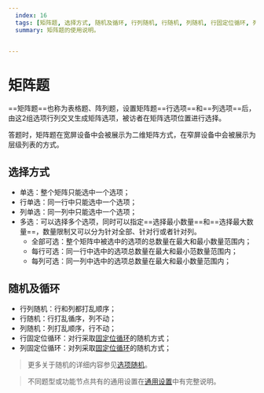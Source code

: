 ```yaml
---
  index: 16
  tags: [矩阵题, 选择方式, 随机及循环, 行列随机, 行随机, 列随机, 行固定位循环, 列固定位循环, 题型节点]
  summary: 矩阵题的使用说明。


---
```







# 矩阵题

==矩阵题==也称为表格题、阵列题，设置矩阵题==行选项==和==列选项==后，由这2组选项行列交叉生成矩阵选项，被访者在矩阵选项位置进行选择。

答题时，矩阵题在宽屏设备中会被展示为二维矩阵方式，在窄屏设备中会被展示为层级列表的方式。

## 选择方式

+ 单选：整个矩阵只能选中一个选项；
+ 行单选：同一行中只能选中一个选项；
+ 列单选：同一列中只能选中一个选项；
+ 多选：可以选择多个选项，同时可以指定==选择最小数量==和==选择最大数量==，数量限制又可以分为针对全部、针对行或者针对列。
    + 全部可选：整个矩阵中被选中的选项的总数量在最大和最小数量范围内；
    + 每行可选：同一行中选中的选项总数量在最大和最小范数量范围内；
    + 每列可选：同一列中选中的选项总数量在最大和最小数量范围内；

## 随机及循环

+ 行列随机：行和列都打乱顺序；
+ 行随机：行打乱循序，列不动；
+ 列随机：列打乱顺序，行不动；
+ 行固定位循环：对行采取[固定位循环](../../11nodeSettings/05questionGeneralSetting/05randomOption.md#固定位循环)的随机方式；
+ 列固定位循环：对列采取[固定位循环](../../11nodeSettings/05questionGeneralSetting/05randomOption.md#固定位循环)的随机方式；

> 更多关于随机的详细内容参见[选项随机](../../11nodeSettings/05questionGeneralSetting/05randomOption.md)。

> 不同题型或功能节点共有的通用设置在[通用设置](../../11nodeSettings/concept.md)中有完整说明。

